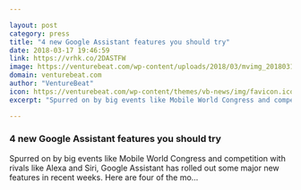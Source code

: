 ```yaml
---

layout: post
category: press
title: "4 new Google Assistant features you should try"
date: 2018-03-17 19:46:59
link: https://vrhk.co/2DASTFW
image: https://venturebeat.com/wp-content/uploads/2018/03/mvimg_20180316_123236.jpg?fit=1200%2C900&strip=all
domain: venturebeat.com
author: "VentureBeat"
icon: https://venturebeat.com/wp-content/themes/vb-news/img/favicon.ico
excerpt: "Spurred on by big events like Mobile World Congress and competition with rivals like Alexa and Siri, Google Assistant has rolled out some major new features in recent weeks. Here are four of the mo…"

---
```


### 4 new Google Assistant features you should try

Spurred on by big events like Mobile World Congress and competition with rivals like Alexa and Siri, Google Assistant has rolled out some major new features in recent weeks. Here are four of the mo…